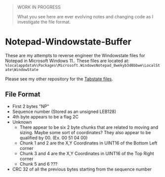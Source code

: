 > WORK IN PROGRESS
>
> What you see here are ever evolving notes and changing code as I investigate the file format.

# Notepad-Windowstate-Buffer

These are my attempts to reverse engineer the Windowstate files for Notepad in Microsoft Windows 11.. These files are located at: `%localappdata%\Packages\Microsoft.WindowsNotepad_8wekyb3d8bbwe\LocalState\WindowState`

Please see my other repository for the [Tabstate files](https://github.com/ogmini/Notepad-Tabstate-Buffer). 

## File Format

 - First 2 bytes "NP"
 - Sequence number (Stored as an unsigned LEB128)
 - 4th byte appears to be a flag 2C
 - Unknown
   - There appear to be six 2 byte chunks that are related to moving and sizing. Maybe some sort of coordinates? They also appear to be qualified by 00. (Ex. 00 51 04 00)
   - Chunk 1 and 2 are the X,Y Coordinates in UINT16 of the Bottom Left corner
   - Chunk 3 and 4 are the X,Y Coordinates in UINT16 of the Top Right corner
   - Chunk 5 and 6 ???
 - CRC 32 of all the previous bytes starting from the sequence number


